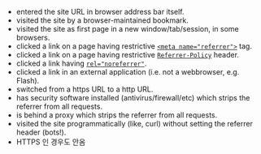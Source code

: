 - entered the site URL in browser address bar itself.
- visited the site by a browser-maintained bookmark.
- visited the site as first page in a new window/tab/session, in some browsers.
- clicked a link on a page having restrictive [`<meta name="referrer">`](http://wiki.whatwg.org/wiki/Meta_referrer) tag.
- clicked a link on a page having restrictive [`Referrer-Policy`](https://www.w3.org/TR/referrer-policy/) header.
- clicked a link having [`rel="noreferrer"`](https://developer.mozilla.org/en-US/docs/Web/HTML/Attributes/rel/noreferrer).
- clicked a link in an external application (i.e. not a webbrowser, e.g. Flash).
- switched from a https URL to a http URL.
- has security software installed (antivirus/firewall/etc) which strips the referrer from all requests.
- is behind a proxy which strips the referrer from all requests.
- visited the site programmatically (like, curl) without setting the referrer header (bots!).
- HTTPS 인 경우도 안옴